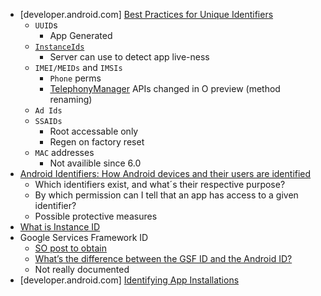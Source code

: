 - [developer.android.com] [Best Practices for Unique Identifiers](https://developer.android.com/training/articles/user-data-ids.html)
  - `UUID`s
    - App Generated
  - [`InstanceIds`](https://developers.google.com/instance-id/)
    - Server can use to detect app live-ness
  - `IMEI/MEIDs` and `IMSIs`
    - `Phone` perms
    - [TelephonyManager](https://developer.android.com/reference/android/telephony/TelephonyManager.html) APIs changed in O preview (method renaming)
  - `Ad Ids`
  - `SSAIDs`
    - Root accessable only
    - Regen on factory reset
  - `MAC` addresses
    - Not availible since 6.0
- [Android Identifiers: How Android devices and their users are identified](https://android.izzysoft.de/articles/named/identifiers-1?lang=en)
  - Which identifiers exist, and what´s their respective purpose?
  - By which permission can I tell that an app has access to a given identifier?
  - Possible protective measures
- [What is Instance ID](https://developers.google.com/instance-id/)
- Google Services Framework ID
  - [SO post to obtain](https://stackoverflow.com/questions/22743087/gsf-id-key-google-service-framework-id-as-android-device-unique-identifier)
  - [What’s the difference between the GSF ID and the Android ID?](http://blog.onyxbits.de/whats-the-difference-between-the-gsf-id-and-the-android-id-208/)
  - Not really documented
- [developer.android.com] [Identifying App Installations](https://android-developers.googleblog.com/2011/03/identifying-app-installations.html)
